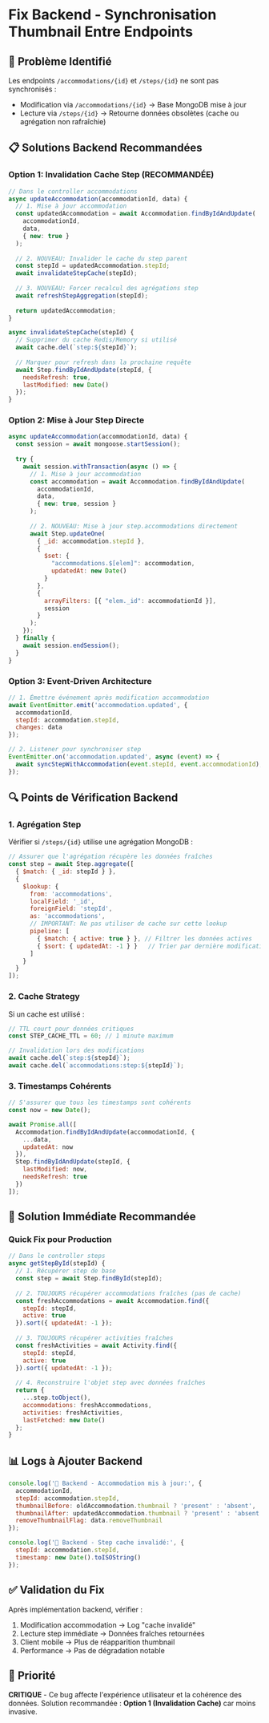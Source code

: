 # Fix Backend - Synchronisation Thumbnail Entre Endpoints

## 🚨 Problème Identifié

Les endpoints `/accommodations/{id}` et `/steps/{id}` ne sont pas synchronisés :
- Modification via `/accommodations/{id}` → Base MongoDB mise à jour
- Lecture via `/steps/{id}` → Retourne données obsolètes (cache ou agrégation non rafraîchie)

## 📋 Solutions Backend Recommandées

### Option 1: Invalidation Cache Step (RECOMMANDÉE)
```javascript
// Dans le controller accommodations
async updateAccommodation(accommodationId, data) {
  // 1. Mise à jour accommodation
  const updatedAccommodation = await Accommodation.findByIdAndUpdate(
    accommodationId, 
    data, 
    { new: true }
  );
  
  // 2. NOUVEAU: Invalider le cache du step parent
  const stepId = updatedAccommodation.stepId;
  await invalidateStepCache(stepId);
  
  // 3. NOUVEAU: Forcer recalcul des agrégations step
  await refreshStepAggregation(stepId);
  
  return updatedAccommodation;
}

async invalidateStepCache(stepId) {
  // Supprimer du cache Redis/Memory si utilisé
  await cache.del(`step:${stepId}`);
  
  // Marquer pour refresh dans la prochaine requête
  await Step.findByIdAndUpdate(stepId, { 
    needsRefresh: true,
    lastModified: new Date()
  });
}
```

### Option 2: Mise à Jour Step Directe
```javascript
async updateAccommodation(accommodationId, data) {
  const session = await mongoose.startSession();
  
  try {
    await session.withTransaction(async () => {
      // 1. Mise à jour accommodation
      const accommodation = await Accommodation.findByIdAndUpdate(
        accommodationId, 
        data, 
        { new: true, session }
      );
      
      // 2. NOUVEAU: Mise à jour step.accommodations directement
      await Step.updateOne(
        { _id: accommodation.stepId },
        { 
          $set: { 
            "accommodations.$[elem]": accommodation,
            updatedAt: new Date()
          }
        },
        { 
          arrayFilters: [{ "elem._id": accommodationId }],
          session 
        }
      );
    });
  } finally {
    await session.endSession();
  }
}
```

### Option 3: Event-Driven Architecture
```javascript
// 1. Émettre événement après modification accommodation
await EventEmitter.emit('accommodation.updated', {
  accommodationId,
  stepId: accommodation.stepId,
  changes: data
});

// 2. Listener pour synchroniser step
EventEmitter.on('accommodation.updated', async (event) => {
  await syncStepWithAccommodation(event.stepId, event.accommodationId);
});
```

## 🔍 Points de Vérification Backend

### 1. Agrégation Step
Vérifier si `/steps/{id}` utilise une agrégation MongoDB :
```javascript
// Assurer que l'agrégation récupère les données fraîches
const step = await Step.aggregate([
  { $match: { _id: stepId } },
  {
    $lookup: {
      from: 'accommodations',
      localField: '_id',
      foreignField: 'stepId',
      as: 'accommodations',
      // IMPORTANT: Ne pas utiliser de cache sur cette lookup
      pipeline: [
        { $match: { active: true } }, // Filtrer les données actives
        { $sort: { updatedAt: -1 } }   // Trier par dernière modification
      ]
    }
  }
]);
```

### 2. Cache Strategy
Si un cache est utilisé :
```javascript
// TTL court pour données critiques
const STEP_CACHE_TTL = 60; // 1 minute maximum

// Invalidation lors des modifications
await cache.del(`step:${stepId}`);
await cache.del(`accommodations:step:${stepId}`);
```

### 3. Timestamps Cohérents
```javascript
// S'assurer que tous les timestamps sont cohérents
const now = new Date();

await Promise.all([
  Accommodation.findByIdAndUpdate(accommodationId, { 
    ...data, 
    updatedAt: now 
  }),
  Step.findByIdAndUpdate(stepId, { 
    lastModified: now,
    needsRefresh: true 
  })
]);
```

## 🎯 Solution Immédiate Recommandée

### Quick Fix pour Production
```javascript
// Dans le controller steps
async getStepById(stepId) {
  // 1. Récupérer step de base
  const step = await Step.findById(stepId);
  
  // 2. TOUJOURS récupérer accommodations fraîches (pas de cache)
  const freshAccommodations = await Accommodation.find({ 
    stepId: stepId,
    active: true 
  }).sort({ updatedAt: -1 });
  
  // 3. TOUJOURS récupérer activities fraîches
  const freshActivities = await Activity.find({ 
    stepId: stepId,
    active: true 
  }).sort({ updatedAt: -1 });
  
  // 4. Reconstruire l'objet step avec données fraîches
  return {
    ...step.toObject(),
    accommodations: freshAccommodations,
    activities: freshActivities,
    lastFetched: new Date()
  };
}
```

## 📊 Logs à Ajouter Backend

```javascript
console.log('🔄 Backend - Accommodation mis à jour:', {
  accommodationId,
  stepId: accommodation.stepId,
  thumbnailBefore: oldAccommodation.thumbnail ? 'present' : 'absent',
  thumbnailAfter: updatedAccommodation.thumbnail ? 'present' : 'absent',
  removeThumbnailFlag: data.removeThumbnail
});

console.log('🔄 Backend - Step cache invalidé:', {
  stepId: accommodation.stepId,
  timestamp: new Date().toISOString()
});
```

## ✅ Validation du Fix

Après implémentation backend, vérifier :
1. Modification accommodation → Log "cache invalidé"
2. Lecture step immédiate → Données fraîches retournées
3. Client mobile → Plus de réapparition thumbnail
4. Performance → Pas de dégradation notable

## 🎯 Priorité

**CRITIQUE** - Ce bug affecte l'expérience utilisateur et la cohérence des données. 
Solution recommandée : **Option 1 (Invalidation Cache)** car moins invasive.
